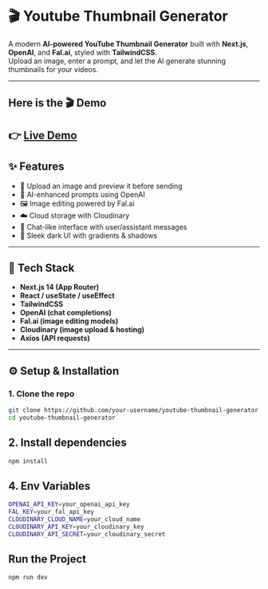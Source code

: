 # 🎬 Youtube Thumbnail Generator

A modern **AI-powered YouTube Thumbnail Generator** built with **Next.js**, **OpenAI**, and **Fal.ai**, styled with **TailwindCSS**.  
Upload an image, enter a prompt, and let the AI generate stunning thumbnails for your videos.  

---
  ## Here is the 🎬 Demo
👉 [Live Demo](https://www.youtube.com/watch?v=EnqggDmP-PI)
---

## ✨ Features
- 🎨 Upload an image and preview it before sending  
- 🤖 AI-enhanced prompts using OpenAI  
- 🖼️ Image editing powered by Fal.ai  
- ☁️ Cloud storage with Cloudinary  
- 💬 Chat-like interface with user/assistant messages  
- 🌙 Sleek dark UI with gradients & shadows  

---

## 🚀 Tech Stack
- **Next.js 14 (App Router)**
- **React / useState / useEffect**
- **TailwindCSS**
- **OpenAI (chat completions)**
- **Fal.ai (image editing models)**
- **Cloudinary (image upload & hosting)**
- **Axios (API requests)**

---

## ⚙️ Setup & Installation

### 1. Clone the repo
```bash
git clone https://github.com/your-username/youtube-thumbnail-generator.git
cd youtube-thumbnail-generator
```
## 2. Install dependencies
   ```bash
   npm install
   ```
## 4. Env Variables
 ```bash
OPENAI_API_KEY=your_openai_api_key
FAL_KEY=your_fal_api_key
CLOUDINARY_CLOUD_NAME=your_cloud_name
CLOUDINARY_API_KEY=your_cloudinary_key
CLOUDINARY_API_SECRET=your_cloudinary_secret
```
## Run the Project
```bash
npm run dev
```
